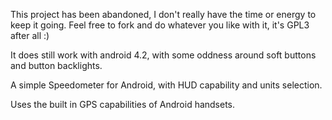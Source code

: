 This project has been abandoned, I don't really have the time or energy to keep it going. Feel free to fork and do whatever you like with it, it's GPL3 after all :)

It does still work with android 4.2, with some oddness around soft buttons and button backlights.

A simple Speedometer for Android, with HUD capability and units selection.

Uses the built in GPS capabilities of Android handsets.